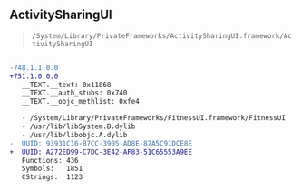 ## ActivitySharingUI

> `/System/Library/PrivateFrameworks/ActivitySharingUI.framework/ActivitySharingUI`

```diff

-748.1.1.0.0
+751.1.0.0.0
   __TEXT.__text: 0x11868
   __TEXT.__auth_stubs: 0x740
   __TEXT.__objc_methlist: 0xfe4

   - /System/Library/PrivateFrameworks/FitnessUI.framework/FitnessUI
   - /usr/lib/libSystem.B.dylib
   - /usr/lib/libobjc.A.dylib
-  UUID: 93931C16-B7CC-3905-AD8E-87A5C91DCE8E
+  UUID: A272ED99-C7DC-3E42-AF83-51C65553A9EE
   Functions: 436
   Symbols:   1851
   CStrings:  1123

```
